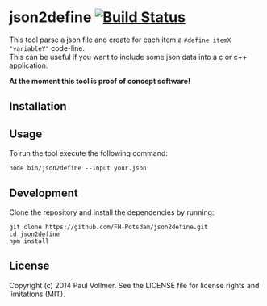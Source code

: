 # json2define [![Build Status](https://travis-ci.org/WrongEntertainment/json2define.svg?branch=master)](https://travis-ci.org/WrongEntertainment/json2define)

This tool parse a json file and create for each item a `#define itemX "variableY"` code-line.  
This can be useful if you want to include some json data into a c or c++ application.

**At the moment this tool is proof of concept software!**


## Installation


## Usage

To run the tool execute the following command:

    node bin/json2define --input your.json


## Development

Clone the repository and install the dependencies by running:

    git clone https://github.com/FH-Potsdam/json2define.git
    cd json2define
    npm install


## License

Copyright (c) 2014 Paul Vollmer. See the LICENSE file for license rights and limitations (MIT).
